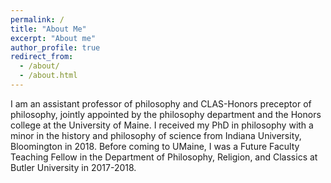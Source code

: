 ```yaml
---
permalink: /
title: "About Me"
excerpt: "About me"
author_profile: true
redirect_from: 
  - /about/
  - /about.html
---
```


I am an assistant professor of philosophy and CLAS-Honors preceptor of philosophy, jointly appointed by the philosophy department and the Honors college at the University of Maine. I received my PhD in philosophy with a minor in the history and philosophy of science from Indiana University, Bloomington in 2018. Before coming to UMaine, I was a Future Faculty Teaching Fellow in the Department of Philosophy, Religion, and Classics at Butler University in 2017-2018.


